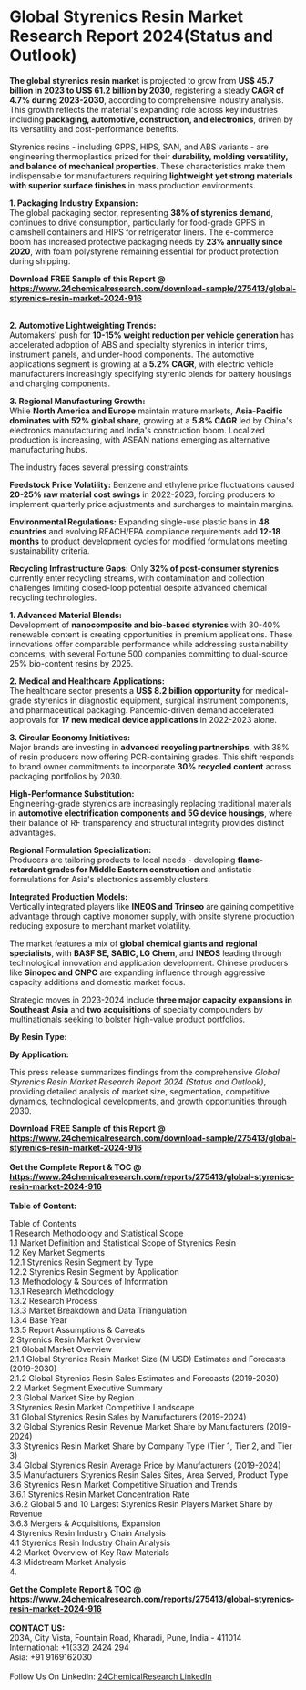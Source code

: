 <h1>Global Styrenics Resin Market Research Report 2024(Status and Outlook)</h1><p><strong>The global styrenics resin market</strong> is projected to grow from <strong>US$ 45.7 billion in 2023 to US$ 61.2 billion by 2030</strong>, registering a steady <strong>CAGR of 4.7% during 2023-2030</strong>, according to comprehensive industry analysis. This growth reflects the material's expanding role across key industries including <strong>packaging, automotive, construction, and electronics</strong>, driven by its versatility and cost-performance benefits.</p><p>Styrenics resins - including GPPS, HIPS, SAN, and ABS variants - are engineering thermoplastics prized for their <strong>durability, molding versatility, and balance of mechanical properties</strong>. These characteristics make them indispensable for manufacturers requiring <strong>lightweight yet strong materials with superior surface finishes</strong> in mass production environments.</p><p><strong>1. Packaging Industry Expansion:</strong><br>
The global packaging sector, representing <strong>38% of styrenics demand</strong>, continues to drive consumption, particularly for food-grade GPPS in clamshell containers and HIPS for refrigerator liners. The e-commerce boom has increased protective packaging needs by <strong>23% annually since 2020</strong>, with foam polystyrene remaining essential for product protection during shipping.</p><div><b>Download FREE Sample of this Report @ 
            <a href="https://www.24chemicalresearch.com/download-sample/275413/global-styrenics-resin-market-2024-916">
            https://www.24chemicalresearch.com/download-sample/275413/global-styrenics-resin-market-2024-916</a></b></div><br><p><strong>2. Automotive Lightweighting Trends:</strong><br>
Automakers' push for <strong>10-15% weight reduction per vehicle generation</strong> has accelerated adoption of ABS and specialty styrenics in interior trims, instrument panels, and under-hood components. The automotive applications segment is growing at a <strong>5.2% CAGR</strong>, with electric vehicle manufacturers increasingly specifying styrenic blends for battery housings and charging components.</p><p><strong>3. Regional Manufacturing Growth:</strong><br>
While <strong>North America and Europe</strong> maintain mature markets, <strong>Asia-Pacific dominates with 52% global share</strong>, growing at a <strong>5.8% CAGR</strong> led by China's electronics manufacturing and India's construction boom. Localized production is increasing, with ASEAN nations emerging as alternative manufacturing hubs.</p><p>The industry faces several pressing constraints:</p><p><strong>Feedstock Price Volatility:</strong> Benzene and ethylene price fluctuations caused <strong>20-25% raw material cost swings</strong> in 2022-2023, forcing producers to implement quarterly price adjustments and surcharges to maintain margins.</p><p><strong>Environmental Regulations:</strong> Expanding single-use plastic bans in <strong>48 countries</strong> and evolving REACH/EPA compliance requirements add <strong>12-18 months</strong> to product development cycles for modified formulations meeting sustainability criteria.</p><p><strong>Recycling Infrastructure Gaps:</strong> Only <strong>32% of post-consumer styrenics</strong> currently enter recycling streams, with contamination and collection challenges limiting closed-loop potential despite advanced chemical recycling technologies.</p><p><strong>1. Advanced Material Blends:</strong><br>
Development of <strong>nanocomposite and bio-based styrenics</strong> with 30-40% renewable content is creating opportunities in premium applications. These innovations offer comparable performance while addressing sustainability concerns, with several Fortune 500 companies committing to dual-source 25% bio-content resins by 2025.</p><p><strong>2. Medical and Healthcare Applications:</strong><br>
The healthcare sector presents a <strong>US$ 8.2 billion opportunity</strong> for medical-grade styrenics in diagnostic equipment, surgical instrument components, and pharmaceutical packaging. Pandemic-driven demand accelerated approvals for <strong>17 new medical device applications</strong> in 2022-2023 alone.</p><p><strong>3. Circular Economy Initiatives:</strong><br>
Major brands are investing in <strong>advanced recycling partnerships</strong>, with 38% of resin producers now offering PCR-containing grades. This shift responds to brand owner commitments to incorporate <strong>30% recycled content</strong> across packaging portfolios by 2030.</p><p><strong>High-Performance Substitution:</strong><br>
	Engineering-grade styrenics are increasingly replacing traditional materials in <strong>automotive electrification components and 5G device housings</strong>, where their balance of RF transparency and structural integrity provides distinct advantages.</p><p><strong>Regional Formulation Specialization:</strong><br>
	Producers are tailoring products to local needs - developing <strong>flame-retardant grades for Middle Eastern construction</strong> and antistatic formulations for Asia's electronics assembly clusters.</p><p><strong>Integrated Production Models:</strong><br>
	Vertically integrated players like <strong>INEOS and Trinseo</strong> are gaining competitive advantage through captive monomer supply, with onsite styrene production reducing exposure to merchant market volatility.</p><p>The market features a mix of <strong>global chemical giants and regional specialists</strong>, with <strong>BASF SE, SABIC, LG Chem</strong>, and <strong>INEOS</strong> leading through technological innovation and application development. Chinese producers like <strong>Sinopec and CNPC</strong> are expanding influence through aggressive capacity additions and domestic market focus.</p><p>Strategic moves in 2023-2024 include <strong>three major capacity expansions in Southeast Asia</strong> and <strong>two acquisitions</strong> of specialty compounders by multinationals seeking to bolster high-value product portfolios.</p><p><strong>By Resin Type:</strong></p><p><strong>By Application:</strong></p><p>This press release summarizes findings from the comprehensive <em>Global Styrenics Resin Market Research Report 2024 (Status and Outlook)</em>, providing detailed analysis of market size, segmentation, competitive dynamics, technological developments, and growth opportunities through 2030.</p><div><b>Download FREE Sample of this Report @ 
            <a href="https://www.24chemicalresearch.com/download-sample/275413/global-styrenics-resin-market-2024-916">
            https://www.24chemicalresearch.com/download-sample/275413/global-styrenics-resin-market-2024-916</a></b></div><br><div><b>Get the Complete Report & TOC @ 
            <a href="https://www.24chemicalresearch.com/reports/275413/global-styrenics-resin-market-2024-916">
            https://www.24chemicalresearch.com/reports/275413/global-styrenics-resin-market-2024-916</a></b></div><br>
            <b>Table of Content:</b><p>Table of Contents<br />
1 Research Methodology and Statistical Scope<br />
1.1 Market Definition and Statistical Scope of Styrenics Resin<br />
1.2 Key Market Segments<br />
1.2.1 Styrenics Resin Segment by Type<br />
1.2.2 Styrenics Resin Segment by Application<br />
1.3 Methodology & Sources of Information<br />
1.3.1 Research Methodology<br />
1.3.2 Research Process<br />
1.3.3 Market Breakdown and Data Triangulation<br />
1.3.4 Base Year<br />
1.3.5 Report Assumptions & Caveats<br />
2 Styrenics Resin Market Overview<br />
2.1 Global Market Overview<br />
2.1.1 Global Styrenics Resin Market Size (M USD) Estimates and Forecasts (2019-2030)<br />
2.1.2 Global Styrenics Resin Sales Estimates and Forecasts (2019-2030)<br />
2.2 Market Segment Executive Summary<br />
2.3 Global Market Size by Region<br />
3 Styrenics Resin Market Competitive Landscape<br />
3.1 Global Styrenics Resin Sales by Manufacturers (2019-2024)<br />
3.2 Global Styrenics Resin Revenue Market Share by Manufacturers (2019-2024)<br />
3.3 Styrenics Resin Market Share by Company Type (Tier 1, Tier 2, and Tier 3)<br />
3.4 Global Styrenics Resin Average Price by Manufacturers (2019-2024)<br />
3.5 Manufacturers Styrenics Resin Sales Sites, Area Served, Product Type<br />
3.6 Styrenics Resin Market Competitive Situation and Trends<br />
3.6.1 Styrenics Resin Market Concentration Rate<br />
3.6.2 Global 5 and 10 Largest Styrenics Resin Players Market Share by Revenue<br />
3.6.3 Mergers & Acquisitions, Expansion<br />
4 Styrenics Resin Industry Chain Analysis<br />
4.1 Styrenics Resin Industry Chain Analysis<br />
4.2 Market Overview of Key Raw Materials<br />
4.3 Midstream Market Analysis<br />
4.</p><div><b>Get the Complete Report & TOC @ 
            <a href="https://www.24chemicalresearch.com/reports/275413/global-styrenics-resin-market-2024-916">
            https://www.24chemicalresearch.com/reports/275413/global-styrenics-resin-market-2024-916</a></b></div><br><b>CONTACT US:</b><br>
            203A, City Vista, Fountain Road, Kharadi, Pune, India - 411014<br>
            International: +1(332) 2424 294<br>
            Asia: +91 9169162030 <br><br>
            Follow Us On LinkedIn: <a href="https://www.linkedin.com/company/24chemicalresearch/">24ChemicalResearch LinkedIn</a>
